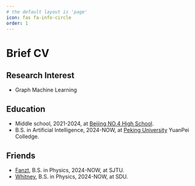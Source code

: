 ```yaml
---
# the default layout is 'page'
icon: fas fa-info-circle
order: 1
---
```


# Brief CV

## Research Interest
- Graph Machine Learning

## Education

- Middle school, 2021-2024, at [Beijing NO.4 High School](http://bhsf.lezhiyun.com).
- B.S. in Artificial Intelligence, 2024-NOW, at [Peking University](https://www.pku.edu.cn) YuanPei Colledge.

## Friends
- [Fanzt](https://fanzt.github.io/ ), B.S. in Physics, 2024-NOW, at SJTU.
- [Whitney](https://phymani.me/), B.S. in Physics, 2024-NOW, at SDU.
 
